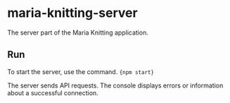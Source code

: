# maria-knitting-server
The server part of the Maria Knitting application.

## Run
To start the server, use the command.
```{npm start}```

The server sends API requests. The console displays errors or information about a successful connection.
